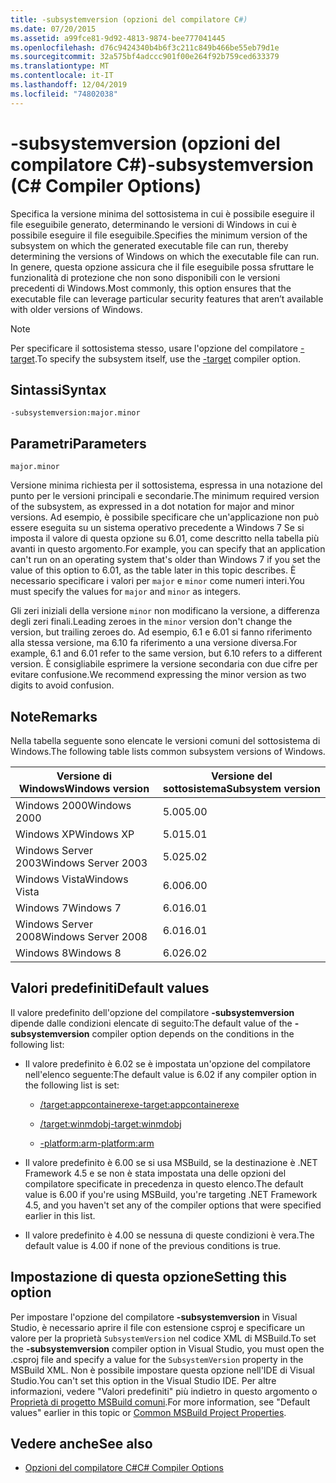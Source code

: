 ```yaml
---
title: -subsystemversion (opzioni del compilatore C#)
ms.date: 07/20/2015
ms.assetid: a99fce81-9d92-4813-9874-bee777041445
ms.openlocfilehash: d76c9424340b4b6f3c211c849b466be55eb79d1e
ms.sourcegitcommit: 32a575bf4adccc901f00e264f92b759ced633379
ms.translationtype: MT
ms.contentlocale: it-IT
ms.lasthandoff: 12/04/2019
ms.locfileid: "74802038"
---
```

# <a name="-subsystemversion-c-compiler-options"></a><span data-ttu-id="f70d6-102">-subsystemversion (opzioni del compilatore C#)</span><span class="sxs-lookup"><span data-stu-id="f70d6-102">-subsystemversion (C# Compiler Options)</span></span>

<span data-ttu-id="f70d6-103">Specifica la versione minima del sottosistema in cui è possibile eseguire il file eseguibile generato, determinando le versioni di Windows in cui è possibile eseguire il file eseguibile.</span><span class="sxs-lookup"><span data-stu-id="f70d6-103">Specifies the minimum version of the subsystem on which the generated executable file can run, thereby determining the versions of Windows on which the executable file can run.</span></span> <span data-ttu-id="f70d6-104">In genere, questa opzione assicura che il file eseguibile possa sfruttare le funzionalità di protezione che non sono disponibili con le versioni precedenti di Windows.</span><span class="sxs-lookup"><span data-stu-id="f70d6-104">Most commonly, this option ensures that the executable file can leverage particular security features that aren’t available with older versions of Windows.</span></span>

> [!NOTE]
> <span data-ttu-id="f70d6-105">Per specificare il sottosistema stesso, usare l'opzione del compilatore [-target](./target-compiler-option.md).</span><span class="sxs-lookup"><span data-stu-id="f70d6-105">To specify the subsystem itself, use the [-target](./target-compiler-option.md) compiler option.</span></span>

## <a name="syntax"></a><span data-ttu-id="f70d6-106">Sintassi</span><span class="sxs-lookup"><span data-stu-id="f70d6-106">Syntax</span></span>

```console
-subsystemversion:major.minor
```

## <a name="parameters"></a><span data-ttu-id="f70d6-107">Parametri</span><span class="sxs-lookup"><span data-stu-id="f70d6-107">Parameters</span></span>

`major.minor`

<span data-ttu-id="f70d6-108">Versione minima richiesta per il sottosistema, espressa in una notazione del punto per le versioni principali e secondarie.</span><span class="sxs-lookup"><span data-stu-id="f70d6-108">The minimum required version of the subsystem, as expressed in a dot notation for major and minor versions.</span></span> <span data-ttu-id="f70d6-109">Ad esempio, è possibile specificare che un'applicazione non può essere eseguita su un sistema operativo precedente a Windows 7 Se si imposta il valore di questa opzione su 6.01, come descritto nella tabella più avanti in questo argomento.</span><span class="sxs-lookup"><span data-stu-id="f70d6-109">For example, you can specify that an application can't run on an operating system that's older than Windows 7 if you set the value of this option to 6.01, as the table later in this topic describes.</span></span> <span data-ttu-id="f70d6-110">È necessario specificare i valori per `major` e `minor` come numeri interi.</span><span class="sxs-lookup"><span data-stu-id="f70d6-110">You must specify the values for `major` and `minor` as integers.</span></span>

<span data-ttu-id="f70d6-111">Gli zeri iniziali della versione `minor` non modificano la versione, a differenza degli zeri finali.</span><span class="sxs-lookup"><span data-stu-id="f70d6-111">Leading zeroes in the `minor` version don't change the version, but trailing zeroes do.</span></span> <span data-ttu-id="f70d6-112">Ad esempio, 6.1 e 6.01 si fanno riferimento alla stessa versione, ma 6.10 fa riferimento a una versione diversa.</span><span class="sxs-lookup"><span data-stu-id="f70d6-112">For example, 6.1 and 6.01 refer to the same version, but 6.10 refers to a different version.</span></span> <span data-ttu-id="f70d6-113">È consigliabile esprimere la versione secondaria con due cifre per evitare confusione.</span><span class="sxs-lookup"><span data-stu-id="f70d6-113">We recommend expressing the minor version as two digits to avoid confusion.</span></span>

## <a name="remarks"></a><span data-ttu-id="f70d6-114">Note</span><span class="sxs-lookup"><span data-stu-id="f70d6-114">Remarks</span></span>

<span data-ttu-id="f70d6-115">Nella tabella seguente sono elencate le versioni comuni del sottosistema di Windows.</span><span class="sxs-lookup"><span data-stu-id="f70d6-115">The following table lists common subsystem versions of Windows.</span></span>

|<span data-ttu-id="f70d6-116">Versione di Windows</span><span class="sxs-lookup"><span data-stu-id="f70d6-116">Windows version</span></span>|<span data-ttu-id="f70d6-117">Versione del sottosistema</span><span class="sxs-lookup"><span data-stu-id="f70d6-117">Subsystem version</span></span>|
|---------------------|-----------------------|
|<span data-ttu-id="f70d6-118">Windows 2000</span><span class="sxs-lookup"><span data-stu-id="f70d6-118">Windows 2000</span></span>|<span data-ttu-id="f70d6-119">5.00</span><span class="sxs-lookup"><span data-stu-id="f70d6-119">5.00</span></span>|
|<span data-ttu-id="f70d6-120">Windows XP</span><span class="sxs-lookup"><span data-stu-id="f70d6-120">Windows XP</span></span>|<span data-ttu-id="f70d6-121">5.01</span><span class="sxs-lookup"><span data-stu-id="f70d6-121">5.01</span></span>|
|<span data-ttu-id="f70d6-122">Windows Server 2003</span><span class="sxs-lookup"><span data-stu-id="f70d6-122">Windows Server 2003</span></span>|<span data-ttu-id="f70d6-123">5.02</span><span class="sxs-lookup"><span data-stu-id="f70d6-123">5.02</span></span>|
|<span data-ttu-id="f70d6-124">Windows Vista</span><span class="sxs-lookup"><span data-stu-id="f70d6-124">Windows Vista</span></span>|<span data-ttu-id="f70d6-125">6.00</span><span class="sxs-lookup"><span data-stu-id="f70d6-125">6.00</span></span>|
|<span data-ttu-id="f70d6-126">Windows 7</span><span class="sxs-lookup"><span data-stu-id="f70d6-126">Windows 7</span></span>|<span data-ttu-id="f70d6-127">6.01</span><span class="sxs-lookup"><span data-stu-id="f70d6-127">6.01</span></span>|
|<span data-ttu-id="f70d6-128">Windows Server 2008</span><span class="sxs-lookup"><span data-stu-id="f70d6-128">Windows Server 2008</span></span>|<span data-ttu-id="f70d6-129">6.01</span><span class="sxs-lookup"><span data-stu-id="f70d6-129">6.01</span></span>|
|<span data-ttu-id="f70d6-130">Windows 8</span><span class="sxs-lookup"><span data-stu-id="f70d6-130">Windows 8</span></span>|<span data-ttu-id="f70d6-131">6.02</span><span class="sxs-lookup"><span data-stu-id="f70d6-131">6.02</span></span>|

## <a name="default-values"></a><span data-ttu-id="f70d6-132">Valori predefiniti</span><span class="sxs-lookup"><span data-stu-id="f70d6-132">Default values</span></span>

<span data-ttu-id="f70d6-133">Il valore predefinito dell'opzione del compilatore **-subsystemversion** dipende dalle condizioni elencate di seguito:</span><span class="sxs-lookup"><span data-stu-id="f70d6-133">The default value of the **-subsystemversion** compiler option depends on the conditions in the following list:</span></span>

- <span data-ttu-id="f70d6-134">Il valore predefinito è 6.02 se è impostata un'opzione del compilatore nell'elenco seguente:</span><span class="sxs-lookup"><span data-stu-id="f70d6-134">The default value is 6.02 if any compiler option in the following list is set:</span></span>

  - [<span data-ttu-id="f70d6-135">/target:appcontainerexe</span><span class="sxs-lookup"><span data-stu-id="f70d6-135">-target:appcontainerexe</span></span>](./target-appcontainerexe-compiler-option.md)

  - [<span data-ttu-id="f70d6-136">/target:winmdobj</span><span class="sxs-lookup"><span data-stu-id="f70d6-136">-target:winmdobj</span></span>](./target-winmdobj-compiler-option.md)

  - [<span data-ttu-id="f70d6-137">-platform:arm</span><span class="sxs-lookup"><span data-stu-id="f70d6-137">-platform:arm</span></span>](./platform-compiler-option.md)

- <span data-ttu-id="f70d6-138">Il valore predefinito è 6.00 se si usa MSBuild, se la destinazione è .NET Framework 4.5 e se non è stata impostata una delle opzioni del compilatore specificate in precedenza in questo elenco.</span><span class="sxs-lookup"><span data-stu-id="f70d6-138">The default value is 6.00 if you're using MSBuild, you're targeting .NET Framework 4.5, and you haven't set any of the compiler options that were specified earlier in this list.</span></span>

- <span data-ttu-id="f70d6-139">Il valore predefinito è 4.00 se nessuna di queste condizioni è vera.</span><span class="sxs-lookup"><span data-stu-id="f70d6-139">The default value is 4.00 if none of the previous conditions is true.</span></span>

## <a name="setting-this-option"></a><span data-ttu-id="f70d6-140">Impostazione di questa opzione</span><span class="sxs-lookup"><span data-stu-id="f70d6-140">Setting this option</span></span>

<span data-ttu-id="f70d6-141">Per impostare l'opzione del compilatore **-subsystemversion** in Visual Studio, è necessario aprire il file con estensione csproj e specificare un valore per la proprietà `SubsystemVersion` nel codice XML di MSBuild.</span><span class="sxs-lookup"><span data-stu-id="f70d6-141">To set the **-subsystemversion** compiler option in Visual Studio, you must open the .csproj file and specify a value for the `SubsystemVersion` property in the MSBuild XML.</span></span> <span data-ttu-id="f70d6-142">Non è possibile impostare questa opzione nell'IDE di Visual Studio.</span><span class="sxs-lookup"><span data-stu-id="f70d6-142">You can't set this option in the Visual Studio IDE.</span></span> <span data-ttu-id="f70d6-143">Per altre informazioni, vedere "Valori predefiniti" più indietro in questo argomento o [Proprietà di progetto MSBuild comuni](/visualstudio/msbuild/common-msbuild-project-properties).</span><span class="sxs-lookup"><span data-stu-id="f70d6-143">For more information, see "Default values" earlier in this topic or [Common MSBuild Project Properties](/visualstudio/msbuild/common-msbuild-project-properties).</span></span>

## <a name="see-also"></a><span data-ttu-id="f70d6-144">Vedere anche</span><span class="sxs-lookup"><span data-stu-id="f70d6-144">See also</span></span>

- [<span data-ttu-id="f70d6-145">Opzioni del compilatore C#</span><span class="sxs-lookup"><span data-stu-id="f70d6-145">C# Compiler Options</span></span>](./index.md)
